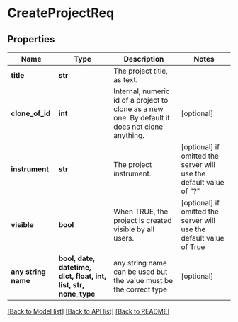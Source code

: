 # CreateProjectReq


## Properties
Name | Type | Description | Notes
------------ | ------------- | ------------- | -------------
**title** | **str** | The project title, as text. | 
**clone_of_id** | **int** | Internal, numeric id of a project to clone as a new one. By default it does not clone anything. | [optional] 
**instrument** | **str** | The project instrument. | [optional]  if omitted the server will use the default value of "?"
**visible** | **bool** | When TRUE, the project is created visible by all users. | [optional]  if omitted the server will use the default value of True
**any string name** | **bool, date, datetime, dict, float, int, list, str, none_type** | any string name can be used but the value must be the correct type | [optional]

[[Back to Model list]](../README.md#documentation-for-models) [[Back to API list]](../README.md#documentation-for-api-endpoints) [[Back to README]](../README.md)


